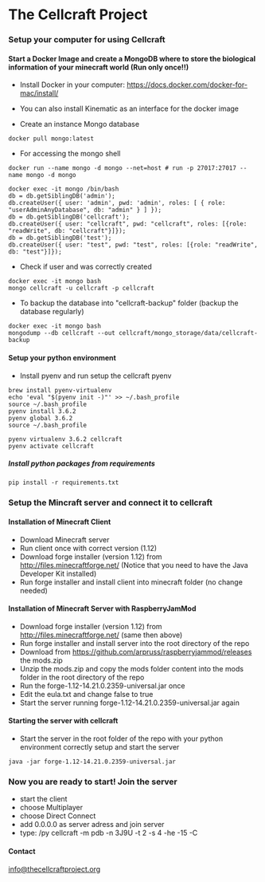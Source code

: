 # The Cellcraft Project


### Setup your computer for using Cellcraft
#### Start a Docker Image and create a MongoDB where to store the biological information of your minecraft world (Run only once!!)

* Install Docker in your computer: https://docs.docker.com/docker-for-mac/install/
* You can also install Kinematic as an interface for the docker image

* Create an instance Mongo database
```
docker pull mongo:latest
```

* For accessing the mongo shell
```
docker run --name mongo -d mongo --net=host # run -p 27017:27017 --name mongo -d mongo

docker exec -it mongo /bin/bash
db = db.getSiblingDB('admin');
db.createUser({ user: 'admin', pwd: 'admin', roles: [ { role: "userAdminAnyDatabase", db: "admin" } ] });
db = db.getSiblingDB('cellcraft');
db.createUser({ user: "cellcraft", pwd: "cellcraft", roles: [{role: "readWrite", db: "cellcraft"}]});
db = db.getSiblingDB('test');
db.createUser({ user: "test", pwd: "test", roles: [{role: "readWrite", db: "test"}]});
```

* Check if user and was correctly created
```
docker exec -it mongo bash
mongo cellcraft -u cellcraft -p cellcraft
```

* To backup the database into "cellcraft-backup" folder (backup the database regularly)
```
docker exec -it mongo bash
mongodump --db cellcraft --out cellcraft/mongo_storage/data/cellcraft-backup
```


#### Setup your python environment

* Install pyenv and run setup the cellcraft pyenv
```
brew install pyenv-virtualenv
echo 'eval "$(pyenv init -)"' >> ~/.bash_profile
source ~/.bash_profile
pyenv install 3.6.2
pyenv global 3.6.2
source ~/.bash_profile

pyenv virtualenv 3.6.2 cellcraft
pyenv activate cellcraft
```

##### Install python packages from requirements
```
pip install -r requirements.txt
```

### Setup the Mincraft server and connect it to cellcraft
#### Installation of Minecraft Client
- Download Minecraft server
- Run client once with correct version (1.12)
- Download forge installer (version 1.12) from http://files.minecraftforge.net/ (Notice that you need to have the Java Developer Kit installed)
- Run forge installer and install client into minecraft folder (no change needed)

#### Installation of Minecraft Server with RaspberryJamMod
- Download forge installer (version 1.12) from http://files.minecraftforge.net/ (same then above)
- Run forge installer and install server into the root directory of the repo
- Download from https://github.com/arpruss/raspberryjammod/releases the mods.zip
- Unzip the mods.zip and copy the mods folder content into the mods folder in the root directory of the repo
- Run the forge-1.12-14.21.0.2359-universal.jar once
- Edit the eula.txt and change false to true
- Start the server running forge-1.12-14.21.0.2359-universal.jar again

#### Starting the server with cellcraft
- Start the server in the root folder of the repo with your python environment correctly setup and start the server
```
java -jar forge-1.12-14.21.0.2359-universal.jar
```

### Now you are ready to start! Join the server
- start the client
- choose Multiplayer
- choose Direct Connect
- add 0.0.0.0 as server adress and join server
- type: /py cellcraft -m pdb -n 3J9U -t 2 -s 4 -he -15 -C



#### Contact
info@thecellcraftproject.org
